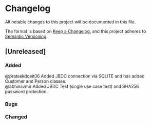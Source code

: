 # Changelog

All notable changes to this project will be documented in this file.

The format is based on [Keep a Changelog](https://keepachangelog.com/en/1.0.0/),
and this project adheres to [Semantic Versioning](https://semver.org/spec/v2.0.0.html).

## [Unreleased]

### Added

@prateekdceit06 Added JBDC connection via SQLITE and has added Customer and Person classes. <br>
@abhinavmir Added JBDC Test (single use case test) and SHA256 password protection. <br>

### Bugs

### Changed

